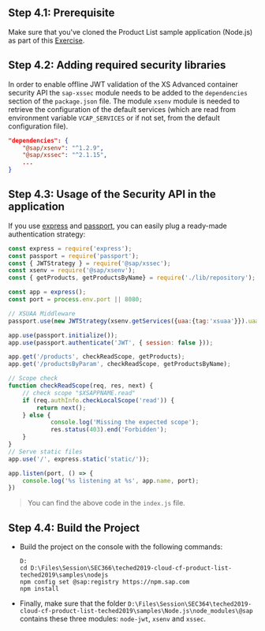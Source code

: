 ## Step 4.1: Prerequisite
Make sure that you've cloned the Product List sample application (Node.js) as part of this [Exercise](/docs/02_clone/README.md).

## Step 4.2: Adding required security libraries

In order to enable offline JWT validation of the XS Advanced container security API the `sap-xssec` module needs to be added to the `dependencies` section of the `package.json` file.
The module `xsenv` module is needed to retrieve the configuration of the default services (which are read from environment variable `VCAP_SERVICES` or if not set, from the default configuration file).

```json
"dependencies": {
    "@sap/xsenv": "^1.2.9",
    "@sap/xssec": "^2.1.15",
    ...
}
```

## Step 4.3: Usage of the Security API in the application

If you use [express](https://www.npmjs.com/package/express) and [passport](https://www.npmjs.com/package/passport), you can easily plug a ready-made authentication strategy:

```js
const express = require('express');
const passport = require('passport');
const { JWTStrategy } = require('@sap/xssec');
const xsenv = require('@sap/xsenv');
const { getProducts, getProductsByName} = require('./lib/repository');

const app = express();
const port = process.env.port || 8080;

// XSUAA Middleware
passport.use(new JWTStrategy(xsenv.getServices({uaa:{tag:'xsuaa'}}).uaa));

app.use(passport.initialize());
app.use(passport.authenticate('JWT', { session: false }));

app.get('/products', checkReadScope, getProducts);
app.get('/productsByParam', checkReadScope, getProductsByName);

// Scope check
function checkReadScope(req, res, next) {
    // check scope "$XSAPPNAME.read"
	if (req.authInfo.checkLocalScope('read')) {
		return next();
	} else {
    		console.log('Missing the expected scope');
    		res.status(403).end('Forbidden');
	}
}
// Serve static files
app.use('/', express.static('static/'));

app.listen(port, () => {
	console.log('%s listening at %s', app.name, port);
})
```
> You can find the above code in the `index.js` file.

## Step 4.4: Build the Project
* Build the project on the console with the following commands:
    ```shell
    D:
    cd D:\Files\Session\SEC366\teched2019-cloud-cf-product-list-teched2019\samples\nodejs
    npm config set @sap:registry https://npm.sap.com
    npm install
    ```
* Finally, make sure that the folder `D:\Files\Session\SEC364\teched2019-cloud-cf-product-list-teched2019\samples\Node.js\node_modules\@sap` contains these three modules: `node-jwt`, `xsenv` and `xssec`. 



